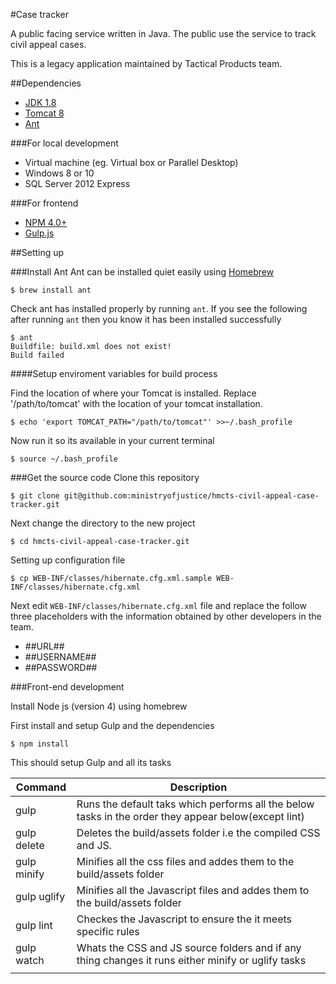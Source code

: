 #Case tracker

A public facing service written in Java. The public use the service to track civil appeal cases.

This is a legacy application maintained by Tactical Products team.


##Dependencies
- [JDK 1.8](http://www.oracle.com/technetwork/java/javase/downloads/jdk8-downloads-2133151.html)
- [Tomcat 8](https://tomcat.apache.org/download-80.cgi)
- [Ant](http://ant.apache.org/bindownload.cgi)

###For local development

- Virtual machine (eg. Virtual box or Parallel Desktop)
- Windows 8 or 10
- SQL Server 2012 Express

###For frontend
- [NPM 4.0+](https://www.npmjs.com)
- [Gulp.js](http://www.gulpjs.com)

##Setting up

###Install Ant
Ant can be installed quiet easily using [Homebrew](http://brew.sh/)

```
$ brew install ant
```
Check ant has installed properly by running ```ant```. If you see the following after running ```ant``` then you know it has been installed successfully

```
$ ant
Buildfile: build.xml does not exist!
Build failed
```
####Setup enviroment variables for build process 

Find the location of where your Tomcat is installed. Replace '/path/to/tomcat' with the location of your tomcat installation.

```
$ echo 'export TOMCAT_PATH="/path/to/tomcat"' >>~/.bash_profile
```
Now run it so its available in your current terminal 

```
$ source ~/.bash_profile
```

###Get the source code
Clone this repository

```
$ git clone git@github.com:ministryofjustice/hmcts-civil-appeal-case-tracker.git
```

Next change the directory to the new project

```
$ cd hmcts-civil-appeal-case-tracker.git
```

Setting up configuration file

```
$ cp WEB-INF/classes/hibernate.cfg.xml.sample WEB-INF/classes/hibernate.cfg.xml
```
Next edit ```WEB-INF/classes/hibernate.cfg.xml``` file and replace the follow three placeholders with the information obtained by other developers in the team.

- &#35;&#35;URL&#35;&#35;
- &#35;&#35;USERNAME&#35;&#35;
- &#35;&#35;PASSWORD&#35;&#35;

###Front-end development

Install Node js (version 4) using homebrew

First install and setup Gulp and the dependencies

```
$ npm install 
```
This should setup Gulp and all its tasks


|   Command	|  Description 	|
|---	|---	|
| gulp | Runs the default taks which performs all the below tasks in the order they appear below(except lint)|
| gulp delete  	| Deletes the build/assets folder i.e the compiled CSS and JS. 	|
| gulp minify  	| Minifies all the css files and addes them to the build/assets folder  	|
|   gulp uglify	|  Minifies all the Javascript files and addes them to the build/assets folder 	|
| gulp lint  	| Checkes the Javascript to ensure the it meets specific rules  	|
| gulp watch  	| Whats the CSS and JS source folders and if any thing changes it runs either minify or uglify tasks 	|
|   	|   	|